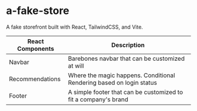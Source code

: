 # a-fake-store
A fake storefront built with React, TailwindCSS, and Vite.

| React Components | Description |
| ----------- | ----------- |
| Navbar | Barebones navbar that can be customized at will |
| Recommendations | Where the magic happens. Conditional Rendering based on login status |
| Footer | A simple footer that can be customized to fit a company's brand |
